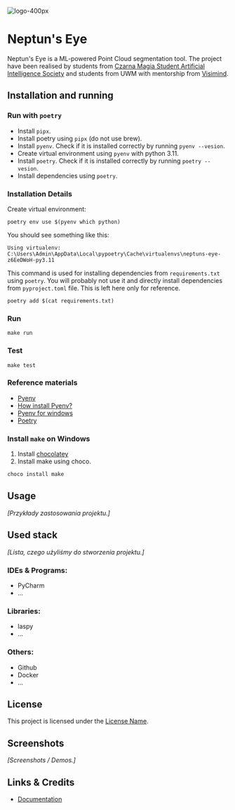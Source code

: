 ![logo-400px](./neptunseye/resources/neptuns-eye-logo.ico)

# Neptun's Eye

Neptun's Eye is a ML-powered Point Cloud segmentation tool. The project have been realised by students
from [Czarna Magia Student Artificial Intelligence Society](https://github.com/knsiczarnamagia) and students from UWM
with mentorship from [Visimind](https://visimind.com/pl/).

[//]: # (Projekt realizowany w ramach przedmiotu Projekt Zespołowy na Uniwersytecie Warmińsko-Mazurskim w Olsztynie we współpracy)

[//]: # (z firmą Visimind.)

[//]: # ()

[//]: # (### Cel projektu)

[//]: # ()

[//]: # (Celem projektu jest stworzenie skryptu, aplikacji lub programu wykrywającego obiekty na chmurze punktów z wykorzystaniem)

[//]: # (elementów sztucznej inteligencji.)

[//]: # ()

[//]: # (<hr>)

[//]: # (Project realised as a part of a Team Project subject at University of Warmia and Mazury in Olsztyn in collaboration with the Visimind company.)

[//]: # ()

[//]: # ()

[//]: # (The aim of the project is to make a script, an app or a program detecting objects in a point cloud using elements of)

[//]: # (artificial intelligence.)

## Installation and running

### Run with `poetry`

- Install `pipx`.
- Install poetry using `pipx` (do not use brew).
- Install `pyenv`. Check if it is installed correctly by running `pyenv --vesion`.
- Create virtual environment using `pyenv` with python 3.11.
- Install `poetry`. Check if it is installed correctly by running `poetry --vesion`.
- Install dependencies using `poetry`.

### Installation Details

Create virtual environment:

```commandline
poetry env use $(pyenv which python)
```

You should see something like this:

```commandline
Using virtualenv: C:\Users\Admin\AppData\Local\pypoetry\Cache\virtualenvs\neptuns-eye-z6EeDWoH-py3.11
```

This command is used for installing dependencies from `requirements.txt` using `poetry`. You will probably not use it
and directly install dependencies from `pyproject.toml` file. This is left here only for reference.

```commandline
poetry add $(cat requirements.txt)
```

### Run

```commandline
make run
```

### Test

```commandline
make test
```

### Reference materials

- [Pyenv](https://realpython.com/intro-to-pyenv/#why-use-pyenv)
- [How install Pyenv?](https://k0nze.dev/posts/install-pyenv-venv-vscode/)
- [Pyenv for windows](https://github.com/pyenv-win/pyenv-win)
- [Poetry](https://realpython.com/dependency-management-python-poetry/#add-poetry-to-an-existing-project)

### Install `make` on Windows

1. Install [chocolatey](https://chocolatey.org/install)
2. Install make using choco.

```powershell
choco install make
```

[//]: # (*[Ogólna lista funkcji.]*)

[//]: # ()

[//]: # (- Function 1)

[//]: # (- Function 2)

[//]: # (- ...)

[//]: # ()

[//]: # (<hr>)

[//]: # ()

[//]: # (- Function 1)

[//]: # (- Function 2)

[//]: # (- ...)

## Usage

*[Przykłady zastosowania projektu.]*

## Used stack

*[Lista, czego użyliśmy do stworzenia projektu.]*

### IDEs & Programs:

- PyCharm
- ...

### Libraries:

- laspy
- ...

### Others:

- Github
- Docker
- ...

## License

This project is licensed under the [License Name](link).

## Screenshots

*[Screenshots / Demos.]*

## Links & Credits

- [Documentation](...)


